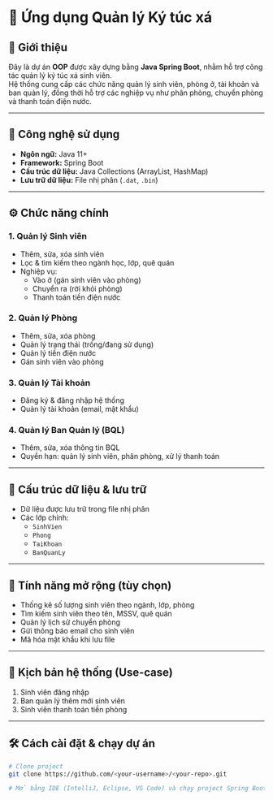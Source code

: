 # 🏫 Ứng dụng Quản lý Ký túc xá

## 📌 Giới thiệu
Đây là dự án **OOP** được xây dựng bằng **Java Spring Boot**, nhằm hỗ trợ công tác quản lý ký túc xá sinh viên.  
Hệ thống cung cấp các chức năng quản lý sinh viên, phòng ở, tài khoản và ban quản lý, đồng thời hỗ trợ các nghiệp vụ như phân phòng, chuyển phòng và thanh toán điện nước.  

---

## 🚀 Công nghệ sử dụng
- **Ngôn ngữ:** Java 11+  
- **Framework:** Spring Boot  
- **Cấu trúc dữ liệu:** Java Collections (ArrayList, HashMap)  
- **Lưu trữ dữ liệu:** File nhị phân (`.dat`, `.bin`)  

---

## ⚙️ Chức năng chính

### 1. Quản lý Sinh viên
- Thêm, sửa, xóa sinh viên  
- Lọc & tìm kiếm theo ngành học, lớp, quê quán  
- Nghiệp vụ:
  - Vào ở (gán sinh viên vào phòng)  
  - Chuyển ra (rời khỏi phòng)  
  - Thanh toán tiền điện nước  

### 2. Quản lý Phòng
- Thêm, sửa, xóa phòng  
- Quản lý trạng thái (trống/đang sử dụng)  
- Quản lý tiền điện nước  
- Gán sinh viên vào phòng  

### 3. Quản lý Tài khoản
- Đăng ký & đăng nhập hệ thống  
- Quản lý tài khoản (email, mật khẩu)  

### 4. Quản lý Ban Quản lý (BQL)
- Thêm, sửa, xóa thông tin BQL  
- Quyền hạn: quản lý sinh viên, phân phòng, xử lý thanh toán  

---

## 📂 Cấu trúc dữ liệu & lưu trữ
- Dữ liệu được lưu trữ trong file nhị phân  
- Các lớp chính:  
  - `SinhVien`  
  - `Phong`  
  - `TaiKhoan`  
  - `BanQuanLy`  

---

## 🌟 Tính năng mở rộng (tùy chọn)
- Thống kê số lượng sinh viên theo ngành, lớp, phòng  
- Tìm kiếm sinh viên theo tên, MSSV, quê quán  
- Quản lý lịch sử chuyển phòng  
- Gửi thông báo email cho sinh viên  
- Mã hóa mật khẩu khi lưu file  

---

## 📖 Kịch bản hệ thống (Use-case)
1. Sinh viên đăng nhập  
2. Ban quản lý thêm mới sinh viên  
3. Sinh viên thanh toán tiền phòng  

---

## 🛠️ Cách cài đặt & chạy dự án

```bash
# Clone project
git clone https://github.com/<your-username>/<your-repo>.git

# Mở bằng IDE (IntelliJ, Eclipse, VS Code) và chạy project Spring Boot
